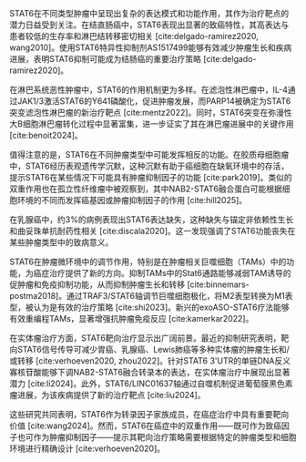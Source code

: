 STAT6在不同类型肿瘤中呈现出复杂的表达模式和功能作用，其作为治疗靶点的潜力日益受到关注。在结直肠癌中，STAT6表现出显著的致癌特性，其高表达与患者较低的生存率和淋巴结转移密切相关 [cite:delgado-ramirez2020, wang2010]。使用STAT6特异性抑制剂AS1517499能够有效减少肿瘤生长和疾病进展，表明STAT6抑制可能成为结肠癌的重要治疗策略 [cite:delgado-ramirez2020]。

在淋巴系统恶性肿瘤中，STAT6的作用机制更为多样。在滤泡性淋巴瘤中，IL-4通过JAK1/3激活STAT6的Y641磷酸化，促进肿瘤发展，而PARP14被确定为STAT6突变滤泡性淋巴瘤的新治疗靶点 [cite:mentz2022]。同时，STAT6突变在弥漫性大B细胞淋巴瘤转化过程中显著富集，进一步证实了其在淋巴瘤进展中的关键作用 [cite:benoit2024]。

值得注意的是，STAT6在不同肿瘤类型中可能发挥相反的功能。在胶质母细胞瘤中，STAT6经历表观遗传学沉默，这种沉默有助于癌细胞在缺氧环境中的存活，提示STAT6在某些情况下可能具有肿瘤抑制因子的功能 [cite:park2019]。类似的双重作用也在孤立性纤维瘤中被观察到，其中NAB2-STAT6融合蛋白可能根据细胞环境的不同而发挥癌基因或肿瘤抑制因子的作用 [cite:hill2025]。

在乳腺癌中，约3%的病例表现出STAT6表达缺失，这种缺失与锚定非依赖性生长和曲妥珠单抗耐药性相关 [cite:discala2020]。这一发现强调了STAT6功能丧失在某些肿瘤类型中的致病意义。

STAT6在肿瘤微环境中的调节作用，特别是在肿瘤相关巨噬细胞（TAMs）中的功能，为癌症治疗提供了新的方向。抑制TAMs中的Stat6通路能够减弱TAM诱导的促肿瘤和免疫抑制功能，从而抑制肿瘤生长和转移 [cite:binnemars-postma2018]。通过TRAF3/STAT6轴调节巨噬细胞极化，将M2表型转换为M1表型，被认为是有效的治疗策略 [cite:shi2023]。新兴的exoASO-STAT6疗法能够有效重编程TAMs，显著增强抗肿瘤免疫反应 [cite:kamerkar2022]。

在实体瘤治疗方面，STAT6靶向治疗显示出广阔前景。最近的抑制研究表明，靶向STAT6信号传导可减少胃癌、乳腺癌、Lewis肺癌等多种实体瘤的肿瘤生长和/或转移 [cite:verhoeven2020, zhou2022]。针对STAT6 3'UTR的单链DNA反义寡核苷酸能够下调NAB2-STAT6融合转录本的表达，在实体瘤治疗中展现出显著潜力 [cite:li2024]。此外，STAT6/LINC01637轴通过自噬机制促进葡萄膜黑色素瘤进展，为该疾病提供了新的治疗靶点 [cite:liu2024]。

这些研究共同表明，STAT6作为转录因子家族成员，在癌症治疗中具有重要靶向价值 [cite:wang2024]。然而，STAT6在癌症中的双重作用——既可作为致癌因子也可作为肿瘤抑制因子——提示其靶向治疗策略需要根据特定的肿瘤类型和细胞环境进行精确设计 [cite:verhoeven2020]。